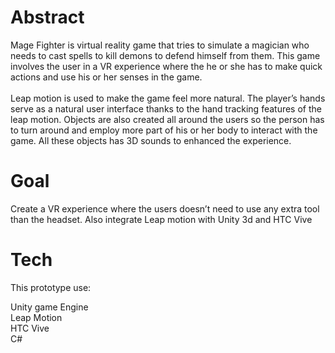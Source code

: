 # Abstract
Mage Fighter is virtual reality game that tries to simulate a magician who needs to cast spells to kill demons to defend himself from them. This game involves the user in a VR experience where the he or she has to make quick actions and use his or her senses in the game.
 <br/>
  <br/>
Leap motion is used to make the game feel more natural. The player’s  hands serve as a natural user interface thanks to the hand tracking features of the leap motion. Objects are also created all around the users so the person has to turn around and employ more part of his or her body to interact with the game. All these objects has 3D sounds to enhanced the experience.
 
# Goal
Create a VR experience where the users doesn’t need to use any extra tool than the headset. Also integrate Leap motion with Unity 3d and HTC Vive

# Tech
This prototype use:

Unity game Engine <br/>
Leap Motion <br/>
HTC Vive <br/>
C# <br/>

